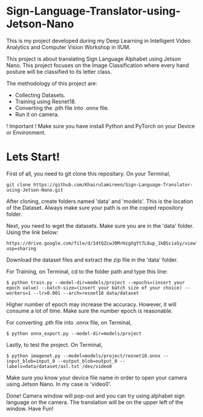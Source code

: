 # Sign-Language-Translator-using-Jetson-Nano


This is my project developed during my Deep Learning in Intelligent Video Analytics and Computer Vision Workshop in IIUM.

This project is about translating Sign Language Alphabet using Jetson Nano.
This project focuses on the Image Classification where every hand posture will be classified to its letter class.

The methodology of this project are:
- Collecting Datasets.
- Training using Resnet18.
- Converting the .pth file into .onnx file.
- Run it on camera.

! Important !
Make sure you have install Python and PyTorch on your Device or Environment.

# Lets Start!
First of all, you need to git clone this repositary. On your Terminal,
```
git clone https://github.com/Khairulamireen/Sign-Language-Translator-using-Jetson-Nano.git
```
After cloning, create folders named 'data' and 'models'. This is the location of the Dataset.
Always make sure your path is on the copied repository folder.


Next, you need to wget the datasets. Make sure you are in the 'data' folder. Using the link below:
```
https://drive.google.com/file/d/1dtQZcwJ0MrHzgXgYt7L8up_1kBSciaSy/view?usp=sharing
```
Download the dataset files and extract the zip file in the 'data' folder.

For Training, on Terminal, cd to the folder path and type this line:
```
$ python train.py --model-dir=models/project --epochs=(insert your epoch value) --batch-size=(insert your batch size of your choice) --workers=1 --lr=0.001 --arch=resnet18 data/dataset
```
Higher number of epoch may increase the accuracy. However, it will consume a lot of time. Make sure the number epoch is reasonable.

For converting .pth file into .onnx file, on Terminal,
```
$ python onnx_export.py --model-dir=models/project
```

Lastly, to test the project. On Terminal,
```
$ python imagenet.py --model=models/project/resnet18.onnx --input_blob=input_0 --output_blob=output_0 --labels=data/dataset/asl.txt /dev/video0
```
Make sure you know your device file name in order to open your camera using Jetson Nano. In my case is 'video0'.

Done! Camera window will pop-out and you can try using alphabet sign language on the camera. The translation will be on the upper left of the window.
Have Fun!







